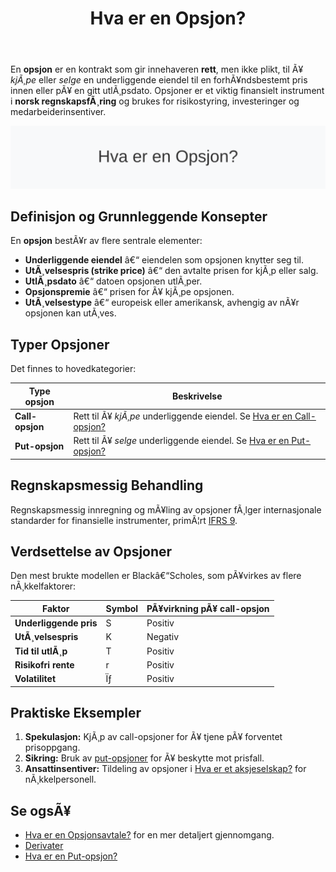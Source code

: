﻿---
title: "Hva er en Opsjon?"
meta_title: "Hva er en Opsjon?"
meta_description: 'En **opsjon** er en kontrakt som gir innehaveren **rett**, men ikke plikt, til Ã¥ *kjÃ¸pe* eller *selge* en underliggende eiendel til en forhÃ¥ndsbestemt pris i...'
slug: opsjon
type: blog
layout: pages/single
---

En **opsjon** er en kontrakt som gir innehaveren **rett**, men ikke plikt, til Ã¥ *kjÃ¸pe* eller *selge* en underliggende eiendel til en forhÃ¥ndsbestemt pris innen eller pÃ¥ en gitt utlÃ¸psdato. Opsjoner er et viktig finansielt instrument i **norsk regnskapsfÃ¸ring** og brukes for risikostyring, investeringer og medarbeiderinsentiver.

![Illustrasjon av konseptet opsjon](opsjon-image.svg)

## Definisjon og Grunnleggende Konsepter

En **opsjon** bestÃ¥r av flere sentrale elementer:

* **Underliggende eiendel** â€“ eiendelen som opsjonen knytter seg til.
* **UtÃ¸velsespris (strike price)** â€“ den avtalte prisen for kjÃ¸p eller salg.
* **UtlÃ¸psdato** â€“ datoen opsjonen utlÃ¸per.
* **Opsjonspremie** â€“ prisen for Ã¥ kjÃ¸pe opsjonen.
* **UtÃ¸velsestype** â€“ europeisk eller amerikansk, avhengig av nÃ¥r opsjonen kan utÃ¸ves.

## Typer Opsjoner

Det finnes to hovedkategorier:

| Type opsjon      | Beskrivelse                                                              |
|------------------|---------------------------------------------------------------------------|
| **Call-opsjon**  | Rett til Ã¥ *kjÃ¸pe* underliggende eiendel. Se [Hva er en Call-opsjon?](/blogs/regnskap/call-opsjon "Hva er en Call-opsjon?") |
| **Put-opsjon**   | Rett til Ã¥ *selge* underliggende eiendel. Se [Hva er en Put-opsjon?](/blogs/regnskap/put-opsjon "Hva er en Put-opsjon?") |

## Regnskapsmessig Behandling

Regnskapsmessig innregning og mÃ¥ling av opsjoner fÃ¸lger internasjonale standarder for finansielle instrumenter, primÃ¦rt [IFRS 9](/blogs/regnskap/hva-er-ifrs "Hva er IFRS?").

## Verdsettelse av Opsjoner

Den mest brukte modellen er Blackâ€“Scholes, som pÃ¥virkes av flere nÃ¸kkelfaktorer:

| Faktor             | Symbol | PÃ¥virkning pÃ¥ call-opsjon |
|---------------------|--------|---------------------------|
| **Underliggende pris** | S      | Positiv                   |
| **UtÃ¸velsespris**      | K      | Negativ                   |
| **Tid til utlÃ¸p**      | T      | Positiv                   |
| **Risikofri rente**    | r      | Positiv                   |
| **Volatilitet**        | Ïƒ      | Positiv                   |

## Praktiske Eksempler

1. **Spekulasjon:** KjÃ¸p av call-opsjoner for Ã¥ tjene pÃ¥ forventet prisoppgang.
2. **Sikring:** Bruk av [put-opsjoner](/blogs/regnskap/put-opsjon "Hva er en Put-opsjon?") for Ã¥ beskytte mot prisfall.
3. **Ansattinsentiver:** Tildeling av opsjoner i [Hva er et aksjeselskap?](/blogs/regnskap/hva-er-et-aksjeselskap "Hva er et Aksjeselskap? Komplett Guide til Selskapsformen") for nÃ¸kkelpersonell.

## Se ogsÃ¥

* [Hva er en Opsjonsavtale?](/blogs/regnskap/hva-er-opsjonsavtale "Hva er en Opsjonsavtale? Komplett Guide til Opsjoner i Regnskap") for en mer detaljert gjennomgang.
* [Derivater](/blogs/regnskap/derivater "Hva er Derivater? En Guide til Derivater i Regnskap")
* [Hva er en Put-opsjon?](/blogs/regnskap/put-opsjon "Hva er en Put-opsjon? En Guide til salgsopsjoner i Regnskap")
